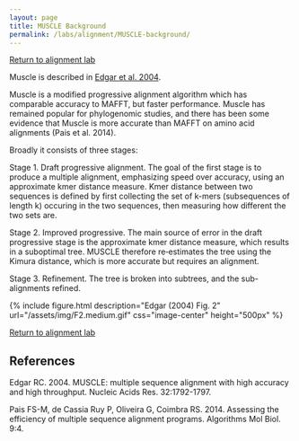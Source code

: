 ```yaml
---
layout: page
title: MUSCLE Background
permalink: /labs/alignment/MUSCLE-background/
---
```

[Return to alignment lab](/labs/alignment/)

Muscle is described in
[Edgar et al.
2004](http://nar.oxfordjournals.org/content/32/5/1792.long).

Muscle is a modified progressive alignment algorithm which has
comparable accuracy to MAFFT, but faster performance. Muscle has
remained popular for phylogenomic studies, and there has been some
evidence that Muscle is more accurate than MAFFT on amino acid
alignments (Pais et al. 2014).

Broadly it consists of three stages:

Stage 1. Draft progressive alignment. The goal of the first stage is to
produce a multiple alignment, emphasizing speed over accuracy, using an
approximate kmer distance measure. Kmer distance between two sequences
is defined by first collecting the set of k-mers (subsequences of length
k) occuring in the two sequences, then measuring how different the two
sets are.

Stage 2. Improved progressive. The main source of error in the draft
progressive stage is the approximate kmer distance measure, which
results in a suboptimal tree. MUSCLE therefore re‐estimates the tree
using the Kimura distance, which is more accurate but requires an
alignment.

Stage 3. Refinement. The tree is broken into subtrees, and the
sub-alignments refined.

{% include figure.html description="Edgar (2004) Fig. 2" url="/assets/img/F2.medium.gif" css="image-center" height="500px" %}

[Return to alignment lab](/labs/alignment/)

## References

Edgar RC. 2004. MUSCLE: multiple sequence alignment with high accuracy and high throughput. Nucleic Acids Res. 32:1792-1797.

Pais FS-M, de Cassia Ruy P, Oliveira G, Coimbra RS. 2014. Assessing the efficiency of multiple sequence alignment programs. Algorithms Mol Biol. 9:4.

